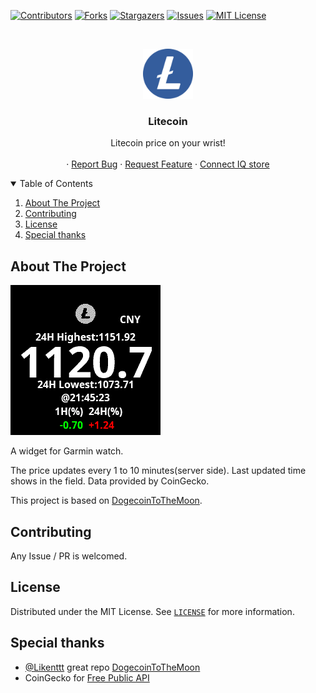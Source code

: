 [![Contributors][contributors-shield]][contributors-url]
[![Forks][forks-shield]][forks-url]
[![Stargazers][stars-shield]][stars-url]
[![Issues][issues-shield]][issues-url]
[![MIT License][license-shield]][license-url]



<!-- PROJECT LOGO -->
<br />
<p align="center">
  <a href="https://github.com/ben-29/LtcPriceTracer">
    <img src="screenshot/litecoin.png" alt="Logo" width="80" height="80">
  </a>

  <h3 align="center">Litecoin</h3>

  <p align="center">
    Litecoin price on your wrist!
    <br />
    <br />
    ·
    <a href="https://github.com/ben-29/LtcPriceTracer/issues">Report Bug</a>
    ·
    <a href="https://github.com/ben-29/LtcPriceTracer/issues">Request Feature</a>
    ·
    <a href="https://apps.garmin.com/en-US/apps/c6168ee2-aa5b-42d3-964d-7a891fb8fc12">Connect IQ store</a>
  </p>
</p>



<!-- TABLE OF CONTENTS -->
<details open="open">
  <summary>Table of Contents</summary>
  <ol>
    <li>
      <a href="#about-the-project">About The Project</a>
    </li>
    <li><a href="#contributing">Contributing</a></li>
    <li><a href="#license">License</a></li>
    <li><a href="#special-thanks">Special thanks</a></li>

  </ol>
</details>



<!-- ABOUT THE PROJECT -->
## About The Project

[![Demo][product-screenshot]](https://github.com/ben-29/LtcPriceTracer)

A widget for Garmin watch. 

The price updates every 1 to 10 minutes(server side). Last updated time shows in the field. Data provided by CoinGecko.

This project is based on [DogecoinToTheMoon](https://github.com/Likenttt/DogecoinToTheMoon).



<!-- CONTRIBUTING -->
## Contributing

Any Issue / PR is welcomed.



<!-- LICENSE -->
## License

Distributed under the MIT License. See [`LICENSE`](LICENSE) for more information.


## Special thanks

* [@Likenttt](https://github.com/Likenttt) great repo [DogecoinToTheMoon](https://github.com/Likenttt/DogecoinToTheMoon)
* CoinGecko  for [Free Public API](https://www.coingecko.com/api/documentations/v3#/coins/get_coins_markets)


<!-- MARKDOWN LINKS & IMAGES -->
<!-- https://www.markdownguide.org/basic-syntax/#reference-style-links -->
[contributors-shield]: https://img.shields.io/github/contributors/ben-29/LtcPriceTracer.svg?style=for-the-badge
[contributors-url]: https://github.com/ben-29/LtcPriceTracer/graphs/contributors
[forks-shield]: https://img.shields.io/github/forks/ben-29/LtcPriceTracer.svg?style=for-the-badge
[forks-url]: https://github.com/ben-29/LtcPriceTracer/network/members
[stars-shield]: https://img.shields.io/github/stars/ben-29/LtcPriceTracer.svg?style=for-the-badge
[stars-url]: https://github.com/ben-29/LtcPriceTracer/stargazers
[issues-shield]: https://img.shields.io/github/issues/ben-29/LtcPriceTracer.svg?style=for-the-badge
[issues-url]: https://github.com/ben-29/LtcPriceTracer/issues
[license-shield]: https://img.shields.io/github/license/ben-29/LtcPriceTracer.svg?style=for-the-badge
[license-url]: https://github.com/ben-29/LtcPriceTracer/blob/master/LICENSE.txt
[product-screenshot]: screenshot/litecoin_cny.png
